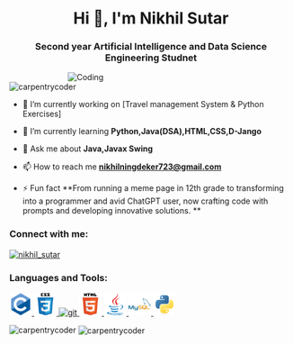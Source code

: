 <h1 align="center">Hi 👋, I'm Nikhil Sutar</h1>
<h3 align="center">Second year Artificial Intelligence and Data Science Engineering Studnet</h3>
<img align="right" alt="Coding" width="400" src="https://img.freepik.com/free-vector/web-development-programmer-engineering-coding-website-augmented-reality-interface-screens-developer-project-engineer-programming-software-application-design-cartoon-illustration_107791-3863.jpg?size=626&ext=jpg&ga=GA1.1.1412446893.1704672000&semt=ais">
<p align="left"> <img src="https://komarev.com/ghpvc/?username=carpentrycoder&label=Profile%20views&color=0e75b6&style=flat" alt="carpentrycoder" /> </p>

- 🔭 I’m currently working on [Travel management System & Python Exercises]

- 🌱 I’m currently learning **Python,Java(DSA),HTML,CSS,D-Jango**

- 💬 Ask me about **Java,Javax Swing**

- 📫 How to reach me **nikhilningdeker723@gmail.com**

- ⚡ Fun fact **From running a meme page in 12th grade to transforming into a programmer and avid ChatGPT user, now crafting code with prompts and developing innovative solutions.  **

<h3 align="left">Connect with me:</h3>
<p align="left">
<a href="https://codesandbox.com/nikhil_sutar" target="blank"><img align="center" src="https://raw.githubusercontent.com/rahuldkjain/github-profile-readme-generator/master/src/images/icons/Social/codesandbox.svg" alt="nikhil_sutar" height="30" width="40" /></a>
</p>

<h3 align="left">Languages and Tools:</h3>
<p align="left"> <a href="https://www.cprogramming.com/" target="_blank" rel="noreferrer"> <img src="https://raw.githubusercontent.com/devicons/devicon/master/icons/c/c-original.svg" alt="c" width="40" height="40"/> </a> <a href="https://www.w3schools.com/css/" target="_blank" rel="noreferrer"> <img src="https://raw.githubusercontent.com/devicons/devicon/master/icons/css3/css3-original-wordmark.svg" alt="css3" width="40" height="40"/> </a> <a href="https://git-scm.com/" target="_blank" rel="noreferrer"> <img src="https://www.vectorlogo.zone/logos/git-scm/git-scm-icon.svg" alt="git" width="40" height="40"/> </a> <a href="https://www.w3.org/html/" target="_blank" rel="noreferrer"> <img src="https://raw.githubusercontent.com/devicons/devicon/master/icons/html5/html5-original-wordmark.svg" alt="html5" width="40" height="40"/> </a> <a href="https://www.java.com" target="_blank" rel="noreferrer"> <img src="https://raw.githubusercontent.com/devicons/devicon/master/icons/java/java-original.svg" alt="java" width="40" height="40"/> </a> <a href="https://www.mysql.com/" target="_blank" rel="noreferrer"> <img src="https://raw.githubusercontent.com/devicons/devicon/master/icons/mysql/mysql-original-wordmark.svg" alt="mysql" width="40" height="40"/> </a> <a href="https://www.python.org" target="_blank" rel="noreferrer"> <img src="https://raw.githubusercontent.com/devicons/devicon/master/icons/python/python-original.svg" alt="python" width="40" height="40"/> </a> </p>

<p><img align="left" src="https://github-readme-stats.vercel.app/api/top-langs?username=carpentrycoder&show_icons=true&locale=en&layout=compact" alt="carpentrycoder" /></p>

<p>&nbsp;<img align="center" src="https://github-readme-stats.vercel.app/api?username=carpentrycoder&show_icons=true&locale=en" alt="carpentrycoder" /></p>

<!---
carpentrycoder/carpentrycoder is a ✨ special ✨ repository because its `README.md` (this file) appears on your GitHub profile.
You can click the Preview link to take a look at your changes.
--->
